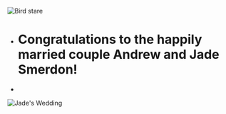![Bird stare](https://media0.giphy.com/media/495ysA9jpXN4i1ZV2h/giphy.gif)

* # Congratulations to the happily married couple Andrew and Jade Smerdon!
*   
    
![Jade's Wedding](https://s8.postimg.cc/6bnpt3aad/wedding.jpg)
